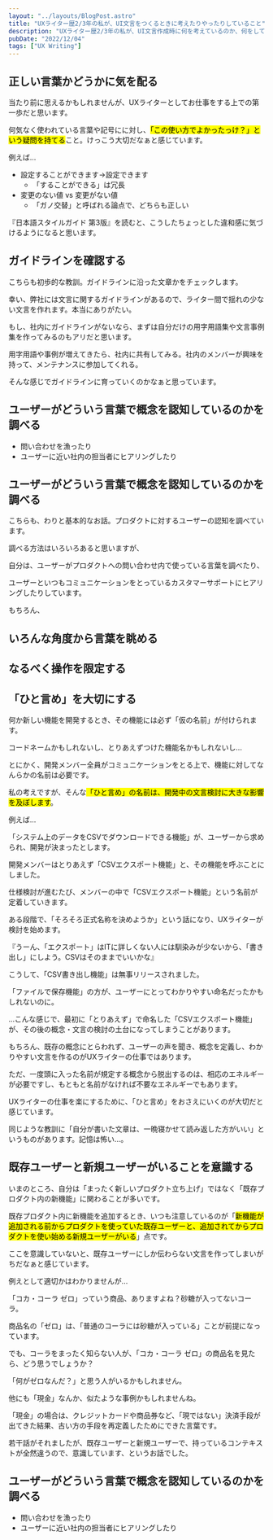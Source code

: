```yaml
---
layout: "../layouts/BlogPost.astro"
title: "UXライター歴2/3年の私が、UI文言をつくるときに考えたりやったりしていること"
description: "UXライター歴2/3年の私が、UI文言作成時に何を考えているのか、何をしているのかをメモしています。"
pubDate: "2022/12/04"
tags: ["UX Writing"]
---
```


## 正しい言葉かどうかに気を配る

当たり前に思えるかもしれませんが、UXライターとしてお仕事をする上での第一歩だと思います。

何気なく使われている言葉や記号にに対し、<mark>「この使い方でよかったっけ？」という疑問を持てる</mark>こと。けっこう大切だなぁと感じています。

例えば...

- 設定することができます→設定できます
    - 「することができる」は冗長
- 変更のない値 vs 変更がない値
    - 「ガノ交替」と呼ばれる論点で、どちらも正しい

『日本語スタイルガイド 第3版』を読むと、こうしたちょっとした違和感に気づけるようになると思います。

## ガイドラインを確認する

こちらも初歩的な教訓。ガイドラインに沿った文章かをチェックします。

幸い、弊社には文言に関するガイドラインがあるので、ライター間で揺れの少ない文言を作れます。本当にありがたい。

もし、社内にガイドラインがないなら、まずは自分だけの用字用語集や文言事例集を作ってみるのもアリだと思います。

用字用語や事例が増えてきたら、社内に共有してみる。社内のメンバーが興味を持って、メンテナンスに参加してくれる。

そんな感じでガイドラインに育っていくのかなぁと思っています。

## ユーザーがどういう言葉で概念を認知しているのかを調べる

- 問い合わせを漁ったり
- ユーザーに近い社内の担当者にヒアリングしたり

## ユーザーがどういう言葉で概念を認知しているのかを調べる

こちらも、わりと基本的なお話。プロダクトに対するユーザーの認知を調べています。

調べる方法はいろいろあると思いますが、

自分は、ユーザーがプロダクトへの問い合わせ内で使っている言葉を調べたり、

ユーザーといつもコミュニケーションをとっているカスタマーサポートにヒアリングしたりしています。

もちろん、

## いろんな角度から言葉を眺める



## なるべく操作を限定する

## 「ひと言め」を大切にする

何か新しい機能を開発するとき、その機能には必ず「仮の名前」が付けられます。

コードネームかもしれないし、とりあえずつけた機能名かもしれないし...

とにかく、開発メンバー全員がコミュニケーションをとる上で、機能に対してなんらかの名前は必要です。

私の考えですが、そんな<mark>「ひと言め」の名前は、開発中の文言検討に大きな影響を及ぼします</mark>。

例えば...

「システム上のデータをCSVでダウンロードできる機能」が、ユーザーから求められ、開発が決まったとします。

開発メンバーはとりあえず「CSVエクスポート機能」と、その機能を呼ぶことにしました。

仕様検討が進むたび、メンバーの中で「CSVエクスポート機能」という名前が定着していきます。

ある段階で、「そろそろ正式名称を決めようか」という話になり、UXライターが検討を始めます。

『うーん、「エクスポート」はITに詳しくない人には馴染みが少ないから、「書き出し」にしよう。CSVはそのままでいいかな』

こうして、「CSV書き出し機能」は無事リリースされました。

「ファイルで保存機能」の方が、ユーザーにとってわかりやすい命名だったかもしれないのに。

...こんな感じで、最初に「とりあえず」で命名した「CSVエクスポート機能」が、その後の概念・文言の検討の土台になってしまうことがあります。

もちろん、既存の概念にとらわれず、ユーザーの声を聞き、概念を定義し、わかりやすい文言を作るのがUXライターの仕事ではあります。

ただ、一度頭に入った名前が規定する概念から脱出するのは、相応のエネルギーが必要ですし、もともと名前がなければ不要なエネルギーでもあります。

UXライターの仕事を楽にするために、「ひと言め」をおさえにいくのが大切だと感じています。

同じような教訓に「自分が書いた文章は、一晩寝かせて読み返した方がいい」というものがあります。記憶は怖い...。

## 既存ユーザーと新規ユーザーがいることを意識する

いまのところ、自分は「まったく新しいプロダクト立ち上げ」ではなく「既存プロダクト内の新機能」に関わることが多いです。

既存プロダクト内に新機能を追加するとき、いつも注意しているのが「<mark>新機能が追加される前からプロダクトを使っていた既存ユーザーと、追加されてからプロダクトを使い始める新規ユーザーがいる</mark>」点です。

ここを意識していないと、既存ユーザーにしか伝わらない文言を作ってしまいがちだなぁと感じています。

例えとして適切かはわかりませんが...

「コカ・コーラ ゼロ」っていう商品、ありますよね？砂糖が入ってないコーラ。

商品名の「ゼロ」は、「普通のコーラには砂糖が入っている」ことが前提になっています。

でも、コーラをまったく知らない人が、「コカ・コーラ ゼロ」の商品名を見たら、どう思うでしょうか？

「何がゼロなんだ？」と思う人がいるかもしれません。

他にも「現金」なんか、似たような事例かもしれませんね。

「現金」の場合は、クレジットカードや商品券など、「現ではない」決済手段が出てきた結果、古い方の手段を再定義したためにできた言葉です。

若干話がそれましたが、既存ユーザーと新規ユーザーで、持っているコンテキストが全然違うので、意識しています、というお話でした。

## ユーザーがどういう言葉で概念を認知しているのかを調べる

- 問い合わせを漁ったり
- ユーザーに近い社内の担当者にヒアリングしたり



